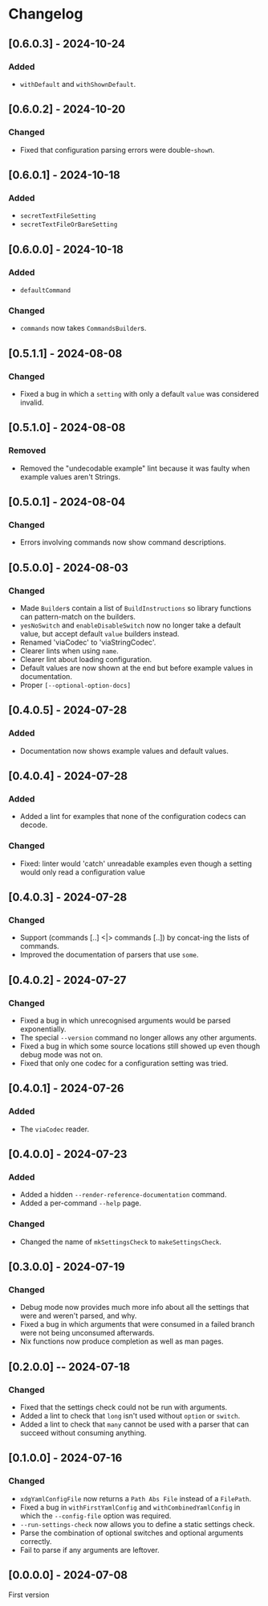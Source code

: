 # Changelog

## [0.6.0.3] - 2024-10-24

### Added

* `withDefault` and `withShownDefault`.

## [0.6.0.2] - 2024-10-20

### Changed

* Fixed that configuration parsing errors were double-`show`n.

## [0.6.0.1] - 2024-10-18

### Added

* `secretTextFileSetting`
* `secretTextFileOrBareSetting`

## [0.6.0.0] - 2024-10-18

### Added

* `defaultCommand`

### Changed

* `commands` now takes `CommandsBuilder`s.

## [0.5.1.1] - 2024-08-08

### Changed

* Fixed a bug in which a `setting` with only a default `value` was considered invalid.

## [0.5.1.0] - 2024-08-08

### Removed

* Removed the "undecodable example" lint because it was faulty when example values aren't Strings.

## [0.5.0.1] - 2024-08-04

### Changed

* Errors involving commands now show command descriptions.

## [0.5.0.0] - 2024-08-03

### Changed

* Made `Builder`s contain a list of `BuildInstructions` so library functions
  can pattern-match on the builders.
* `yesNoSwitch` and `enableDisableSwitch` now no longer take a default value,
  but accept default `value` builders instead.
* Renamed 'viaCodec' to 'viaStringCodec'.
* Clearer lints when using `name`.
* Clearer lint about loading configuration.
* Default values are now shown at the end but before example values in documentation.
* Proper `[--optional-option-docs]`

## [0.4.0.5] - 2024-07-28

### Added

* Documentation now shows example values and default values.

## [0.4.0.4] - 2024-07-28

### Added

* Added a lint for examples that none of the configuration codecs can decode.

### Changed

* Fixed: linter would 'catch' unreadable examples even though a setting would only read a configuration value

## [0.4.0.3] - 2024-07-28

### Changed

* Support (commands [..] <|> commands [..]) by concat-ing the lists of commands.
* Improved the documentation of parsers that use `some`.

## [0.4.0.2] - 2024-07-27

### Changed

* Fixed a bug in which unrecognised arguments would be parsed exponentially.
* The special `--version` command no longer allows any other arguments.
* Fixed a bug in which some source locations still showed up even though debug mode was not on.
* Fixed that only one codec for a configuration setting was tried.

## [0.4.0.1] - 2024-07-26

### Added

* The `viaCodec` reader.

## [0.4.0.0] - 2024-07-23

### Added

* Added a hidden `--render-reference-documentation` command.
* Added a per-command `--help` page.

### Changed

* Changed the name of `mkSettingsCheck` to `makeSettingsCheck`.

## [0.3.0.0] - 2024-07-19

### Changed

* Debug mode now provides much more info about all the settings that were and weren't parsed, and why.
* Fixed a bug in which arguments that were consumed in a failed branch were not being unconsumed afterwards.
* Nix functions now produce completion as well as man pages.

## [0.2.0.0] -- 2024-07-18

### Changed

* Fixed that the settings check could not be run with arguments.
* Added a lint to check that `long` isn't used without `option` or `switch`.
* Added a lint to check that `many` cannot be used with a parser that can succeed without consuming anything.

## [0.1.0.0] - 2024-07-16

### Changed

* `xdgYamlConfigFile` now returns a `Path Abs File` instead of a `FilePath`.
* Fixed a bug in `withFirstYamlConfig` and `withCombinedYamlConfig` in which the `--config-file` option was required.
* `--run-settings-check` now allows you to define a static settings check.
* Parse the combination of optional switches and optional arguments correctly.
* Fail to parse if any arguments are leftover.

## [0.0.0.0] - 2024-07-08

First version
